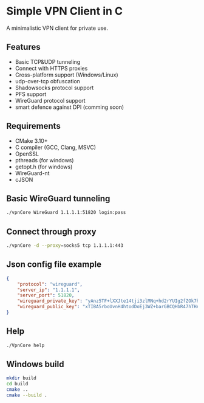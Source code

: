 # Simple VPN Client in C

A minimalistic VPN client for private use.

## Features
- Basic TCP&UDP tunneling
- Connect with HTTPS proxies
- Cross-platform support (Windows/Linux)
- udp-over-tcp obfuscation
- Shadowsocks protocol support
- PFS support
- WireGuard protocol support
- smart defence against DPI (comming soon)

## Requirements
- CMake 3.10+
- C compiler (GCC, Clang, MSVC)
- OpenSSL
- pthreads (for windows)
- getopt.h (for windows)
- WireGuard-nt
- cJSON

## Basic WireGuard tunneling
```bash
./vpnCore WireGuard 1.1.1.1:51820 login:pass
```

## Connect through proxy
```bash
./vpnCore -d --proxy=socks5 tcp 1.1.1.1:443
```

## Json config file example
```json
{
    "protocol": "wireguard",
    "server_ip": "1.1.1.1",
    "server_port": 51820,
    "wireguard_private_key": "yAnz5TF+lXXJte14tji3zlMNq+hd2rYUIg2fZOk7hKQ=",
    "wireguard_public_key": "xTIBA5rboUvnH4htodDoEj3WZ+barGBCQHbR47hTHA="
}
```

## Help
```bash
./VpnCore help
```


## Windows build
```bash
mkdir build
cd build
cmake ..
cmake --build .
```

